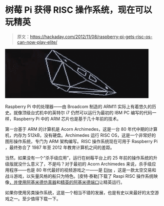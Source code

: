 # 树莓 Pi 获得 RISC 操作系统，现在可以玩精英

> 原文：<https://hackaday.com/2012/11/08/raspberry-pi-gets-risc-os-can-now-play-elite/>

![](img/9c4df862e94584380f912419cda349e9.png "elite")

Raspberry Pi 中的处理器——由 Broadcom 制造的 ARM11 实际上有着悠久的历史。就像顶级台式机中的英特尔 i7 仍然可以运行为最初的 IBM PC 编写的代码一样，Raspberry Pi 中的 ARM 芯片也是基于几十年前的技术。

第一台基于 ARM 的计算机是 Acorn Archimedes，这是一台 80 年代中期的计算机，内存为 512kB，没有硬盘。Archimedes 运行 RISC OS，这是一个非常好的图形操作系统，专门为 ARM 架构编写。RISC 操作系统现在可用于 Raspberry Pi ，最终弥合了 1987 年至 2012 年教育计算机之间的差距。

当然，如果没有一个“杀手级应用”，运行在树莓平台上的 25 年前的操作系统的升级版就没什么意义了，不是吗？对于最初的 Acorn Archimedes 来说，杀手级应用程序——也是 80 年代最好的视频游戏之一——是 [Elite](http://en.wikipedia.org/wiki/Elite_(video_game)) ，这是一款太空交易和战斗游戏，以矢量风格的船只为特色。[皮特·泰勒]下载了 Raspi RISC 操作系统映像[，并使用](http://kimondo.co.uk/elite-making-a-game-that-looks-as-good-as-the-box-art/)[阿基米德仿真器](http://arcem.sourceforge.net/)和[精英的阿基米德端口](http://www.iancgbell.clara.net/elite/arc/index.htm)让精英运行。

如果你使用另类操作系统，这是一个相当不错的发展，也是有史以来最好的太空游戏之一。至少值得下载一下。